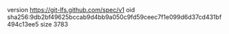 version https://git-lfs.github.com/spec/v1
oid sha256:9db2bf49625bccab9d4bb9a050c9fd59ceec7f1e099d6d37cd431bf494c13ee5
size 3783
